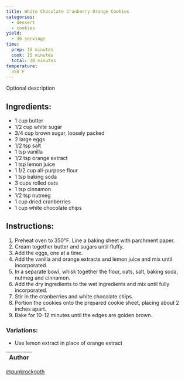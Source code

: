 ```yaml
---
title: White Chocolate Cranberry Orange Cookies
categories:
  - dessert
  - cookies
yield:
  - 36 servings
time:  
  prep: 15 minutes
  cook: 15 minutes
  total: 30 minutes
temperature:
  350 F
---
```


Optional description 
## Ingredients:
* 1 cup butter
* 1/2 cup white sugar
* 3/4 cup brown sugar, loosely packed
* 2 large eggs
* 1/2 tsp salt
* 1 tsp vanilla
* 1/2 tsp orange extract
* 1 tsp lemon juice
* 1 1/2 cup all-purpose flour
* 1 tsp baking soda
* 3 cups rolled oats
* 1 tsp cinnamon
* 1/2 tsp nutmeg
* 1 cup dried cranberries
* 1 cup white chocolate chips

 
## Instructions:
1. Preheat oven to 350°F. Line a baking sheet with parchment paper.
2. Cream together butter and sugars until fluffy.
3. Add the eggs, one at a time.
4. Add the vanilla and orange extracts and lemon juice and mix until incorporated.
5. In a separate bowl, whisk together the flour, oats, salt, baking soda, nutmeg and cinnamon.
6. Add the dry ingredients to the wet ingredients and mix until fully incorporated.
7. Stir in the cranberries and white chocolate chips.
8. Portion the cookies onto the prepared cookie sheet, placing about 2 inches apart.
9. Bake for 10-12 minutes until the edges are golden brown.


### Variations:
* Use lemon extract in place of orange extract


Author |
------ |
[@punkrockgoth](https://github.com/punkrockgoth)
